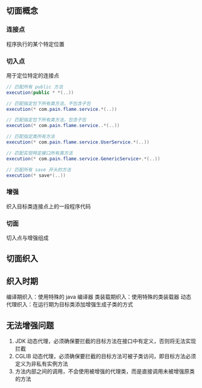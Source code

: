 ## 切面概念

### 连接点

程序执行的某个特定位置

### 切入点

用于定位特定的连接点

```java
// 匹配所有 public 方法
execution(public * *(..))

// 匹配指定包下所有类方法，不包含子包
execution(* com.pain.flame.service.*(..))

// 匹配指定包下所有类方法，包含子包
execution(* com.pain.flame.service..*(..))

// 匹配指定类所有方法
execution(* com.pain.flame.service.UserService.*(..))

// 匹配实现特定接口所有类方法
execution(* com.pain.flame.service.GenericService+.*(..))

// 匹配所有 save 开头的方法
execution(* save*(..))
```

### 增强

织入目标类连接点上的一段程序代码

### 切面

切入点与增强组成

## 切面织入

## 织入时期

编译期织入：使用特殊的 java 编译器
类装载期织入：使用特殊的类装载器
动态代理织入：在运行期为目标类添加增强生成子类的方式

## 无法增强问题

1. JDK 动态代理，必须确保要拦截的目标方法在接口中有定义，否则将无法实现拦截
2. CGLIB 动态代理，必须确保要拦截的目标方法可被子类访问，即目标方法必须定义为非私有实例方法
3. 方法内部之间的调用，不会使用被增强的代理类，而是直接调用未被增强原类的方法